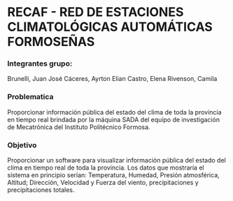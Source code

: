 # RECAF - RED DE ESTACIONES CLIMATOLÓGICAS AUTOMÁTICAS FORMOSEÑAS

### Integrantes grupo:
Brunelli, Juan José
Cáceres, Ayrton Elian
Castro, Elena
Rivenson, Camila

### Problematica
Proporcionar información pública del estado del clima de toda la provincia en tiempo real brindada por la máquina SADA del equipo de investigación de Mecatrónica del Instituto Politécnico Formosa.

### Objetivo
Proporcionar
un software para visualizar información pública del estado del clima en tiempo real de toda la provincia. 
Los datos que mostraría el sistema en principio serían: Temperatura, Humedad,
Presión atmosférica, Altitud; Dirección, Velocidad y Fuerza del viento,
precipitaciones y precipitaciones totales.

### 





